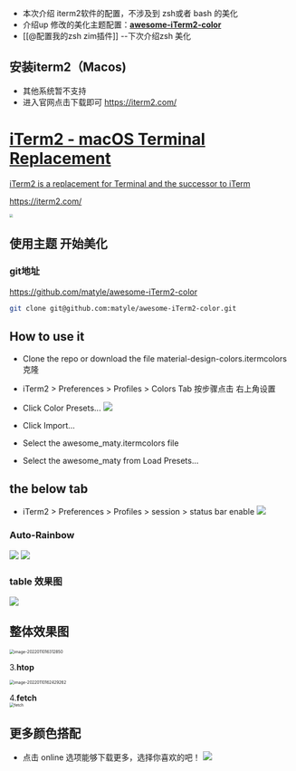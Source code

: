 
- 本次介绍 iterm2软件的配置，不涉及到 zsh或者 bash 的美化
- 介绍up 修改的美化主题配置：**[awesome-iTerm2-color](https://github.com/matyle/awesome-iTerm2-color)**
-  [[@配置我的zsh zim插件]] --下次介绍zsh 美化

## 安装iterm2（Macos)
- 其他系统暂不支持
- 进入官网点击下载即可
https://iterm2.com/

<div class="rich-link-card-container"><a class="rich-link-card" href="https://iterm2.com/" target="_blank">
	<div class="rich-link-image-container">
		<div class="rich-link-image" style="background-image: url('https://iterm2.com/favicon.ico')">
	</div>
	</div>
	<div class="rich-link-card-text">
		<h1 class="rich-link-card-title">iTerm2 - macOS Terminal Replacement</h1>
		<p class="rich-link-card-description">
		iTerm2 is a replacement for Terminal and the successor to iTerm
		</p>
		<p class="rich-link-href">
		https://iterm2.com/
		</p>
	</div>
</a></div>
<img src="https://raw.githubusercontent.com/matyle/tupic/master/img/20220906212511.png" style="zoom:40%;" />

## 使用主题 开始美化

### git地址
https://github.com/matyle/awesome-iTerm2-color
```bash 
git clone git@github.com:matyle/awesome-iTerm2-color.git
```


## How to use it
- Clone the repo or download the file material-design-colors.itermcolors 克隆
- iTerm2 > Preferences > Profiles > Colors Tab  按步骤点击 右上角设置
- Click Color Presets...
![](https://raw.githubusercontent.com/matyle/tupic/master/img/20220906214946.png)


- Click Import...
- Select the awesome_maty.itermcolors file
- Select the awesome_maty from Load Presets...

## the below tab
- iTerm2 > Preferences > Profiles > session > status bar enable
![](https://raw.githubusercontent.com/matyle/tupic/master/img/20220906215227.png)

### Auto-Rainbow 
![](https://raw.githubusercontent.com/matyle/tupic/master/img/20220906212209.png)
![](https://raw.githubusercontent.com/matyle/tupic/master/img/20220906220356.png)

### table 效果图
![](https://raw.githubusercontent.com/matyle/tupic/master/img/20220906212110.png)



## 整体效果图
<img src="https://gitee.com/matytan/tupic/raw/master/uPic/image-20220110162312850.png" alt="image-2022011016312850" style="zoom:50%;" />

3.**htop** 

<img src="https://gitee.com/matytan/tupic/raw/master/uPic/image-20220110162429262.png" alt="image-20220110162429262" style="zoom:50%;" />

4.**fetch**  
<img src="https://gitee.com/matytan/tupic/raw/master/uPic/zhqIaA.png" alt="fetch" style="zoom:50%;" />


## 更多颜色搭配
-  点击 online 选项能够下载更多，选择你喜欢的吧！
![](https://raw.githubusercontent.com/matyle/tupic/master/img/20220906212725.png)


